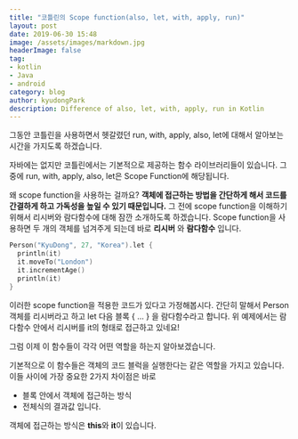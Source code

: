 ```yaml
---
title: "코틀린의 Scope function(also, let, with, apply, run)"
layout: post
date: 2019-06-30 15:48
image: /assets/images/markdown.jpg
headerImage: false
tag:
- kotlin
- Java
- android
category: blog
author: kyudongPark
description: Difference of also, let, with, apply, run in Kotlin
---
```


그동안 코틀린을 사용하면서 헷갈렸던 run, with, apply, also, let에 대해서 알아보는 시간을 가지도록 하겠습니다.

자바에는 없지만 코틀린에서는 기본적으로 제공하는 함수 라이브러리들이 있습니다. 그 중에 run, with, apply, also, let은 Scope Function에 해당됩니다.

왜 scope function을 사용하는 걸까요? **객체에 접근하는 방법을 간단하게 해서 코드를 간결하게 하고 가독성을 높일 수 있기 때문입니다.**
그 전에 scope function을 이해하기 위해서 리시버와 람다함수에 대해 잠깐 소개하도록 하겠습니다.
Scope function을 사용하면 두 개의 객체를 넘겨주게 되는데 바로 **리시버** 와 **람다함수** 입니다.

```kotlin
Person("KyuDong", 27, "Korea").let {
  println(it)
  it.moveTo("London")
  it.incrementAge()
  println(it)
}
```
이러한 scope function을 적용한 코드가 있다고 가정해봅시다.
간단히 말해서 Person 객체를 리시버라고 하고 let 다음 블록 { ... } 을 람다함수라고 합니다. 
위 예제에서는 람다함수 안에서 리시버를 it의 형태로 접근하고 있네요!

그럼 이제 이 함수들이 각각 어떤 역할을 하는지 알아보겠습니다.

기본적으로 이 함수들은 객체의 코드 블럭을 실행한다는 같은 역할을 가지고 있습니다. 
이들 사이에 가장 중요한 2가지 차이점은 바로
* 블록 안에서 객체에 접근하는 방식
* 전체식의 결과값
입니다.

객체에 접근하는 방식은 **this**와 **it**이 있습니다. 




